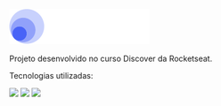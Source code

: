 <img src="./.github/assets/header.svg" height="64px" />

Projeto desenvolvido no curso Discover da Rocketseat.

Tecnologias utilizadas:

<img src="https://cdn.jsdelivr.net/gh/devicons/devicon@latest/icons/html5/html5-plain.svg" width="32px"/> <img src="https://cdn.jsdelivr.net/gh/devicons/devicon@latest/icons/css3/css3-plain.svg" width="32px"/> <img src="https://cdn.jsdelivr.net/gh/devicons/devicon@latest/icons/alpinejs/alpinejs-original.svg" width="32px" />

